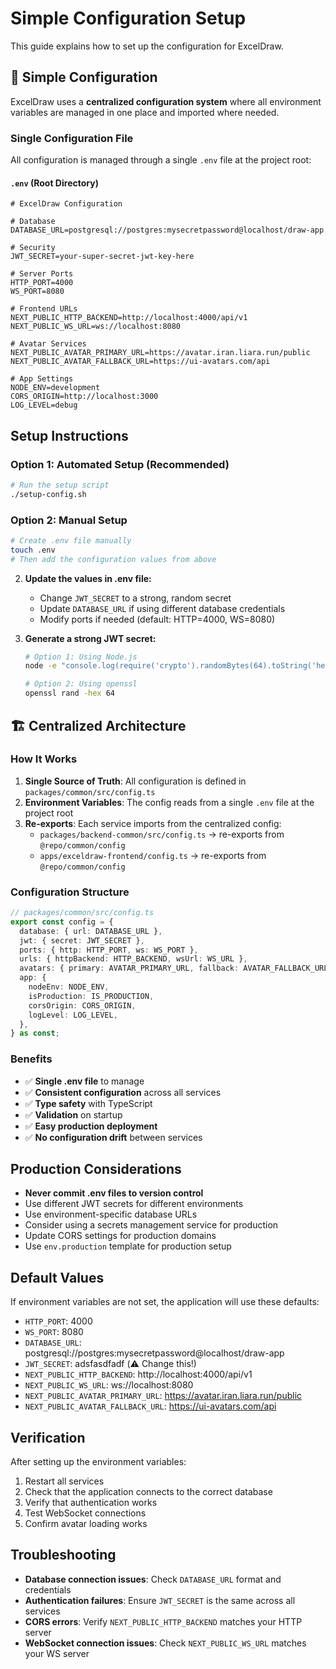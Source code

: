 # Simple Configuration Setup

This guide explains how to set up the configuration for ExcelDraw.

## 🎯 Simple Configuration

ExcelDraw uses a **centralized configuration system** where all environment variables are managed in one place and imported where needed.

### Single Configuration File

All configuration is managed through a single `.env` file at the project root:

#### `.env` (Root Directory)

```env
# ExcelDraw Configuration

# Database
DATABASE_URL=postgresql://postgres:mysecretpassword@localhost/draw-app

# Security
JWT_SECRET=your-super-secret-jwt-key-here

# Server Ports
HTTP_PORT=4000
WS_PORT=8080

# Frontend URLs
NEXT_PUBLIC_HTTP_BACKEND=http://localhost:4000/api/v1
NEXT_PUBLIC_WS_URL=ws://localhost:8080

# Avatar Services
NEXT_PUBLIC_AVATAR_PRIMARY_URL=https://avatar.iran.liara.run/public
NEXT_PUBLIC_AVATAR_FALLBACK_URL=https://ui-avatars.com/api

# App Settings
NODE_ENV=development
CORS_ORIGIN=http://localhost:3000
LOG_LEVEL=debug
```

## Setup Instructions

### Option 1: Automated Setup (Recommended)

```bash
# Run the setup script
./setup-config.sh
```

### Option 2: Manual Setup

```bash
# Create .env file manually
touch .env
# Then add the configuration values from above
```

2. **Update the values in .env file:**
   - Change `JWT_SECRET` to a strong, random secret
   - Update `DATABASE_URL` if using different database credentials
   - Modify ports if needed (default: HTTP=4000, WS=8080)

3. **Generate a strong JWT secret:**

   ```bash
   # Option 1: Using Node.js
   node -e "console.log(require('crypto').randomBytes(64).toString('hex'))"

   # Option 2: Using openssl
   openssl rand -hex 64
   ```

## 🏗️ Centralized Architecture

### How It Works

1. **Single Source of Truth**: All configuration is defined in `packages/common/src/config.ts`
2. **Environment Variables**: The config reads from a single `.env` file at the project root
3. **Re-exports**: Each service imports from the centralized config:
   - `packages/backend-common/src/config.ts` → re-exports from `@repo/common/config`
   - `apps/exceldraw-frontend/config.ts` → re-exports from `@repo/common/config`

### Configuration Structure

```typescript
// packages/common/src/config.ts
export const config = {
  database: { url: DATABASE_URL },
  jwt: { secret: JWT_SECRET },
  ports: { http: HTTP_PORT, ws: WS_PORT },
  urls: { httpBackend: HTTP_BACKEND, wsUrl: WS_URL },
  avatars: { primary: AVATAR_PRIMARY_URL, fallback: AVATAR_FALLBACK_URL },
  app: {
    nodeEnv: NODE_ENV,
    isProduction: IS_PRODUCTION,
    corsOrigin: CORS_ORIGIN,
    logLevel: LOG_LEVEL,
  },
} as const;
```

### Benefits

- ✅ **Single .env file** to manage
- ✅ **Consistent configuration** across all services
- ✅ **Type safety** with TypeScript
- ✅ **Validation** on startup
- ✅ **Easy production deployment**
- ✅ **No configuration drift** between services

## Production Considerations

- **Never commit .env files to version control**
- Use different JWT secrets for different environments
- Use environment-specific database URLs
- Consider using a secrets management service for production
- Update CORS settings for production domains
- Use `env.production` template for production setup

## Default Values

If environment variables are not set, the application will use these defaults:

- `HTTP_PORT`: 4000
- `WS_PORT`: 8080
- `DATABASE_URL`: postgresql://postgres:mysecretpassword@localhost/draw-app
- `JWT_SECRET`: adsfasdfadf (⚠️ Change this!)
- `NEXT_PUBLIC_HTTP_BACKEND`: http://localhost:4000/api/v1
- `NEXT_PUBLIC_WS_URL`: ws://localhost:8080
- `NEXT_PUBLIC_AVATAR_PRIMARY_URL`: https://avatar.iran.liara.run/public
- `NEXT_PUBLIC_AVATAR_FALLBACK_URL`: https://ui-avatars.com/api

## Verification

After setting up the environment variables:

1. Restart all services
2. Check that the application connects to the correct database
3. Verify that authentication works
4. Test WebSocket connections
5. Confirm avatar loading works

## Troubleshooting

- **Database connection issues**: Check `DATABASE_URL` format and credentials
- **Authentication failures**: Ensure `JWT_SECRET` is the same across all services
- **CORS errors**: Verify `NEXT_PUBLIC_HTTP_BACKEND` matches your HTTP server
- **WebSocket connection issues**: Check `NEXT_PUBLIC_WS_URL` matches your WS server
